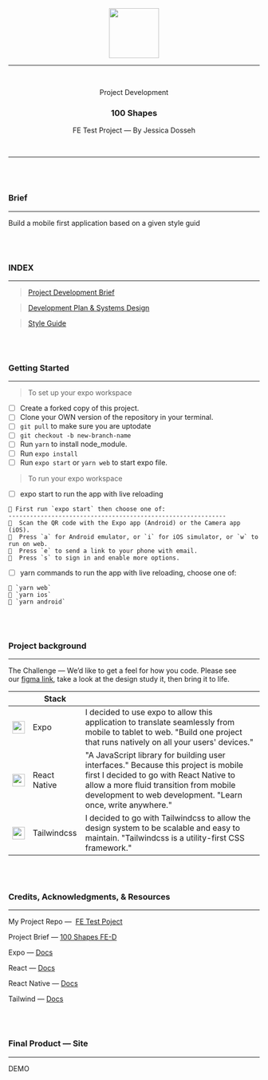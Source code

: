 <div align="center">
  <img src="https://lh3.googleusercontent.com/proxy/6fUr2fxUQv4NM764iFwCeui8Jyhn1ojSJG_4pnuGIrJOdIFdlV8RjVbCj0NqjzR3QaBNdYwE9v-NKZSV7BnOPo8rThtm8CE5bFKrXTUalADnfFmlkzQeoAOWaOHjreZlmdr2Jlnfz2a1WsA" height="100" />
  
  <hr/>
  
  <br/>
  <p> Project Development </p>
  <h3> 100 Shapes </h3>
  <p> FE Test Project — By Jessica Dosseh </p>
  <br/>
</div>

<hr/>
<br/>
<br/>

### Brief

---

Build a mobile first application based on a given style guid

<br/>
<br/>

### INDEX

---

> [Project Development Brief](https://github.com/JessicaDosseh/FE_Test-100_Shapes/blob/main/README.md)

> [Development Plan & Systems Design]()

> [Style Guide]()

<br/>
<br/>

### Getting Started

---

> To set up your expo workspace

- [ ] Create a forked copy of this project.
- [ ] Clone your OWN version of the repository in your terminal.
- [ ] `git pull` to make sure you are uptodate
- [ ] `git checkout -b new-branch-name`
- [ ] Run `yarn` to install node_module.
- [ ] Run `expo install`
- [ ] Run `expo start` or `yarn web` to start expo file.

> To run your expo workspace

- [ ] expo start to run the app with live reloading

```
🔸 First run `expo start` then choose one of:
-------------------------------------------------------------
🔸  Scan the QR code with the Expo app (Android) or the Camera app (iOS).
🔸  Press `a` for Android emulator, or `i` for iOS simulator, or `w` to run on web.
🔸  Press `e` to send a link to your phone with email.
🔸  Press `s` to sign in and enable more options.
```

- [ ] yarn commands to run the app with live reloading, choose one of:

```
🔸 `yarn web`
🔸 `yarn ios`
🔸 `yarn android`
```

<br/>
<br/>

### Project background

---

The Challenge — We’d like to get a feel for how you code. Please see our [figma link](https://www.figma.com/proto/c28LXdszX9wXnN5C1wDfEs/FE-Test?node-id=1%3A3&viewport=556%2C371%2C0.9137248992919922&scaling=scale-down), take a look at the design study it, then bring it to life.

|                                                                                                                                              | Stack        |                                                                                                                                                                                                                                        |
| -------------------------------------------------------------------------------------------------------------------------------------------- | ------------ | -------------------------------------------------------------------------------------------------------------------------------------------------------------------------------------------------------------------------------------- |
| <img src='https://encrypted-tbn0.gstatic.com/images?q=tbn:ANd9GcRRRS42xTcnXMlC85s502uVAhzdGqq_23-bXA&usqp=CAU' width="25" height="25"/>      | Expo         | I decided to use expo to allow this application to translate seamlessly from mobile to tablet to web. "Build one project that runs natively on all your users' devices."                                                               |
| <img src='https://cdn.auth0.com/blog/react-js/react.png' width="25" height="25"/>                                                            | React Native | "A JavaScript library for building user interfaces." Because this project is mobile first I decided to go with React Native to allow a more fluid transition from mobile development to web development. "Learn once, write anywhere." |
| <img src='https://www.markusantonwolf.com/media/pages/blog/tailwind-css/265298487-1596675041/tailwind-css-logo.svg' width="25" height="25"/> | Tailwindcss  | I decided to go with Tailwindcss to allow the design system to be scalable and easy to maintain. "Tailwindcss is a utility-first CSS framework."                                                                                       |

<br/>
<br/>

### Credits, Acknowledgments, & Resources

---

My Project Repo —  [FE Test Poject](https://github.com/JessicaDosseh/FE_Test-100_Shapes/blob/main/README.md)

Project Brief — [100 Shapes FE-D](https://www.100shapes.com/job/front-end-developer/)

Expo — [Docs](https://docs.expo.io/)

React — [Docs](https://reactjs.org/)

React Native — [Docs](https://reactnative.dev/)

Tailwind — [Docs](https://tailwindcss.com/)

<br/>
<br/>

### Final Product — Site

---

DEMO
